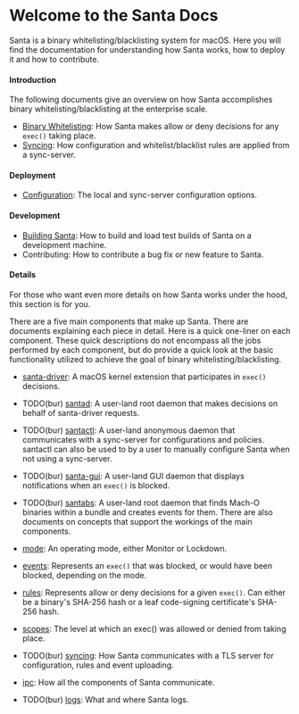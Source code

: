 # Welcome to the Santa Docs

Santa is a binary whitelisting/blacklisting system for macOS. Here you will find the documentation for understanding how Santa works, how to deploy it and how to contribute.

#### Introduction

The following documents give an overview on how Santa accomplishes binary whitelisting/blacklisting at the enterprise scale.

- [Binary Whitelisting](introduction/binary-whitelisting-overview.md): How Santa makes allow or deny decisions for any `exec()` taking place.
- [Syncing](introduction/syncing-overview.md): How configuration and whitelist/blacklist rules are applied from a sync-server.

#### Deployment

* [Configuration](deployment/configuration.md): The local and sync-server configuration options.

#### Development

* [Building Santa](development/building.md): How to build and load test builds of Santa on a development machine.
* Contributing: How to contribute a bug fix or new feature to Santa.

#### Details

For those who want even more details on how Santa works under the hood, this section is for you.

There are a five main components that make up Santa. There are documents explaining each piece in detail. Here is a quick one-liner on each component. These quick descriptions do not encompass all the jobs performed by each component, but do provide a quick look at the basic functionality utilized to achieve the goal of binary whitelisting/blacklisting.

* [santa-driver](details/santa-driver.md): A macOS kernel extension that participates in `exec()` decisions.
* TODO(bur) [santad](details/santad.md): A user-land root daemon that makes decisions on behalf of santa-driver requests.
* TODO(bur) [santactl](details/santactl.md): A user-land anonymous daemon that communicates with a sync-server for configurations and policies. santactl can also be used to by a user to manually configure Santa when not using a sync-server.
* TODO(bur) [santa-gui](details/santa-gui.md): A user-land GUI daemon that displays notifications when an `exec()` is blocked.
* TODO(bur) [santabs](details/santabs.md): A user-land root daemon that finds Mach-O binaries within a bundle and creates events for them. 
There are also documents on concepts that support the workings of the main components.

* [mode](details/mode.md): An operating mode, either Monitor or Lockdown.
* [events](details/events.md): Represents an `exec()` that was blocked, or would have been blocked, depending on the mode.
* [rules](details/rules.md): Represents allow or deny decisions for a given `exec()`. Can either be a binary's SHA-256 hash or a leaf code-signing certificate's SHA-256 hash.
* [scopes](details/scopes.md): The level at which an exec() was allowed or denied from taking place.
* TODO(bur) [syncing](details/syncing.md): How Santa communicates with a TLS server for configuration, rules and event uploading.
* [ipc](details/ipc.md): How all the components of Santa communicate.
* TODO(bur) [logs](details/logs.md): What and where Santa logs.
